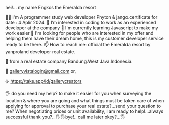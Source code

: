 hei!... my name Engkos the Emeralda resort



 👩‍💻 I'm A programmer study web developer Phyton & jango.certificate for date : 4 Aplir 2024.
 👀 I’m interested in coding to work as an experienced developer at the company
 🌱 I'm currently learning Javascript to make my work easier
 🎯  I'm looking for people who are interested in my offer and helping them have their dream home, this is my customer developer service ready to be there.
 📫 How to reach me: official the Emeralda resort by yanproland developer real estate.

 🥂 from a real estate company Bandung.West Java.Indonesia.
  
   📝 galleryvistalogin@gmail.com or,
   
   ☕ https://take.app/id/gallerycreators
     
🖐️ do you need my help? to make it easier for you when surveying the location & where you are going and what things must be taken care of when applying for approval to purchase your real estate?...send your question to me? When negotiating prices or unit availability, I am ready to help!...always successful thank you?.. 🖐️🖐️bye!.. call me later okey?...🖐️